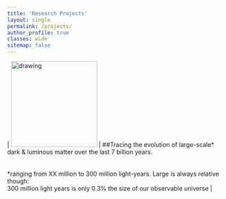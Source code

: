```yaml
---
title: 'Research Projects'
layout: single
permalink: /projects/
author_profile: true
classes: wide
sitemap: false
---
```


| <img src = "https://noahsailer.github.io/assets/images/simo_me_boryana.jpg" alt="drawing" width="200"/> | ##Tracing the evolution of large-scale* dark & luminous matter over the last 7 billion years.<br><br><br>*ranging from XX million to 300 million light-years. Large is always relative though:<br>300 million light years is only 0.3% the size of our observable universe |
